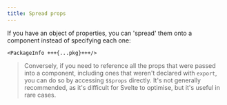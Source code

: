 ```yaml
---
title: Spread props
---
```


If you have an object of properties, you can 'spread' them onto a component instead of specifying each one:

```svelte
<PackageInfo +++{...pkg}+++/>
```

> Conversely, if you need to reference all the props that were passed into a component, including ones that weren't declared with `export`, you can do so by accessing `$$props` directly. It's not generally recommended, as it's difficult for Svelte to optimise, but it's useful in rare cases.
